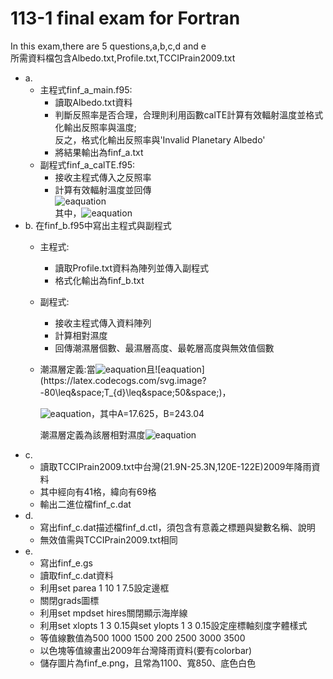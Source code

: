 # 113-1 final exam for Fortran
In this exam,there are 5 questions,a,b,c,d and e  
所需資料檔包含Albedo.txt,Profile.txt,TCCIPrain2009.txt  
- a.
  - 主程式finf_a_main.f95:
      - 讀取Albedo.txt資料
      - 判斷反照率是否合理，合理則利用函數calTE計算有效輻射溫度並格式化輸出反照率與溫度;  
        反之，格式化輸出反照率與'Invalid Planetary Albedo'
      - 將結果輸出為finf_a.txt
  - 副程式finf_a_calTE.f95:
      - 接收主程式傳入之反照率
      - 計算有效輻射溫度並回傳  
        ![eaquation](https://latex.codecogs.com/svg.image?&space;T_{e}=\sqrt[4]{\frac{S(1-\alpha)}{4\cdot\sigma}})  
        其中，![eaquation](https://latex.codecogs.com/svg.image?S=1366\;[W/m^2],\sigma=5.67\times&space;10^{-8}\;[W/m^2K^4])
- b.
  在finf_b.f95中寫出主程式與副程式
  - 主程式:
    - 讀取Profile.txt資料為陣列並傳入副程式
    - 格式化輸出為finf_b.txt
  - 副程式:
    - 接收主程式傳入資料陣列
    - 計算相對濕度
    - 回傳潮濕層個數、最濕層高度、最乾層高度與無效值個數
  - 潮濕層定義:當![eaquation](https://latex.codecogs.com/svg.image?-80\leq&space;T\leq&space;50&space;)且![eaquation](https://latex.codecogs.com/svg.image?-80\leq&space;T_{d}\leq&space;50&space;)，
      
    ![eaquation](https://latex.codecogs.com/svg.image?RH=\frac{exp(\frac{A\cdot&space;T_{d}}{B&plus;T_{d}})}{exp(\frac{A\cdot&space;T}{B&plus;T})}\times100%)，其中A=17.625，B=243.04
      
    潮濕層定義為該層相對濕度![eaquation](https://latex.codecogs.com/svg.image?RH\geq80%)  
- c.
  - 讀取TCCIPrain2009.txt中台灣(21.9N-25.3N,120E-122E)2009年降雨資料
  - 其中經向有41格，緯向有69格
  - 輸出二進位檔finf_c.dat  
- d.
  - 寫出finf_c.dat描述檔finf_d.ctl，須包含有意義之標題與變數名稱、說明
  - 無效值需與TCCIPrain2009.txt相同  
- e.
  - 寫出finf_e.gs
  - 讀取finf_c.dat資料
  - 利用set parea 1 10 1 7.5設定邊框
  - 關閉grads圖標
  - 利用set mpdset hires關閉顯示海岸線
  - 利用set xlopts 1 3 0.15與set ylopts 1 3 0.15設定座標軸刻度字體樣式
  - 等值線數值為500 1000 1500 200 2500 3000 3500
  - 以色塊等值線畫出2009年台灣降雨資料(要有colorbar)
  - 儲存圖片為finf_e.png，且常為1100、寬850、底色白色
